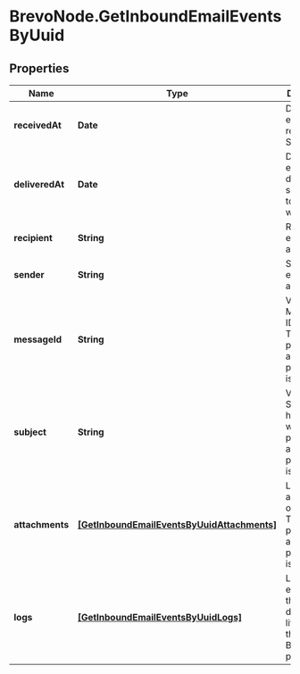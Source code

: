 # BrevoNode.GetInboundEmailEventsByUuid

## Properties
Name | Type | Description | Notes
------------ | ------------- | ------------- | -------------
**receivedAt** | **Date** | Date when email was received on SMTP relay | [optional] 
**deliveredAt** | **Date** | Date when email was delivered successfully to client’s webhook | [optional] 
**recipient** | **String** | Recipient’s email address | [optional] 
**sender** | **String** | Sender’s email address | [optional] 
**messageId** | **String** | Value of the Message-ID header. This will be present only after the processing is done. | [optional] 
**subject** | **String** | Value of the Subject header. This will be present only after the processing is done.  | [optional] 
**attachments** | [**[GetInboundEmailEventsByUuidAttachments]**](GetInboundEmailEventsByUuidAttachments.md) | List of attachments of the email. This will be present only after the processing is done. | [optional] 
**logs** | [**[GetInboundEmailEventsByUuidLogs]**](GetInboundEmailEventsByUuidLogs.md) | List of events/logs that describe the lifecycle of the email on Brevo platform | [optional] 


